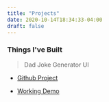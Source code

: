 ```yaml
---
title: "Projects"
date: 2020-10-14T18:34:33-04:00
draft: false
---
```


### Things I've Built

> Dad Joke Generator UI

- [Github Project](https://github.com/jaysgrant/dadjoke-ui)

- [Working Demo](https://dadjokes.digital603.com/)
